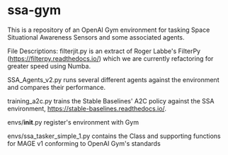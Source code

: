 # ssa-gym
This is a repository of an OpenAI Gym environment for tasking Space Situational Awareness Sensors and some associated agents.

File Descriptions:
filterjit.py is an extract of Roger Labbe's FilterPy (https://filterpy.readthedocs.io/) which we are currently refactoring for greater speed using Numba. 

SSA_Agents_v2.py runs several different agents against the environment and compares their performance. 

training_a2c.py trains the Stable Baselines' A2C policy against the SSA environment, https://stable-baselines.readthedocs.io/.

envs/__init__.py register's environment with Gym

envs/ssa_tasker_simple_1.py contains the Class and supporting functions for MAGE v1 conforming to OpenAI Gym's standards
